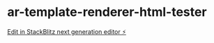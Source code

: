 # ar-template-renderer-html-tester

[Edit in StackBlitz next generation editor ⚡️](https://stackblitz.com/~/github.com/min2borah/ar-template-renderer-html-tester)